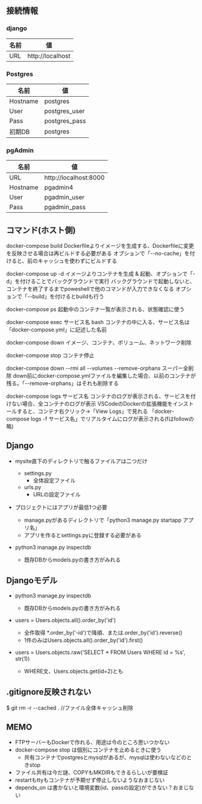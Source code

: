 ## 接続情報

### django
| 名前 | 値               |
| ---- | ---------------- |
| URL  | http://localhost |

### Postgres
| 名前     | 値            |
| -------- | ------------- |
| Hostname | postgres      |
| User     | postgres_user | 
| Pass     | postgres_pass |
| 初期DB   | postgres      | 

### pgAdmin
| 名前     | 値                    |
| -------- | --------------------- |
| URL      | http://localhost:8000 |
| Hostname | pgadmin4              |
| User     | pgadmin_user          | 
| Pass     | pgadmin_pass          |



## コマンド(ホスト側)

docker-compose build
    Dockerfileよりイメージを生成する、Dockerfileに変更を反映させる場合は再ビルドする必要がある
    オプションで「--no-cache」を付けると、前のキャッシュを使わずにビルドする

docker-compose up -d
    イメージよりコンテナを生成 & 起動、オプションで「-d」を付けることでバックグラウンドで実行
    バックグラウンドで起動しないと、コンテナを終了するまでpoweshellで他のコマンドが入力できなくなる
    オプションで「--build」を付けるとbuildも行う

docker-compose ps
    起動中のコンテナ一覧が表示される、状態確認に使う

docker-compose exec サービス名 bash
    コンテナの中に入る、サービス名は「docker-compose.yml」に記述した名前

docker-compose down
    イメージ、コンテナ、ボリューム、ネットワーク削除

docker-compose stop
    コンテナ停止

docker-compose down --rmi all --volumes --remove-orphans
    スーパー全削除
    down前にdocker-compose.ymlファイルを編集した場合、以前のコンテナが残る。「--remove-orphans」はそれも削除する

docker-compose logs サービス名
    コンテナのログが表示される、サービスを付けない場合、全コンテナのログが表示
    VSCodeのDockerの拡張機能をインストールすると、コンテナ右クリック→「View Logs」で見れる
    「docker-compose logs -f サービス名」でリアルタイムにログが表示される(fはfollowの略)



## Django
* mysite直下のディレクトリで触るファイルアは二つだけ
    * settings.py
        * 全体設定ファイル
    * urls.py
        * URLの設定ファイル

* プロジェクトにはアプリが最低1つ必要
    * manage.pyがあるディレクトリで「python3 manage.py startapp アプリ名」
    * アプリを作るとsettings.pyに登録する必要がある
* python3 manage.py inspectdb
    * 既存DBからmodels.pyの書き方がみれる


## Djangoモデル
* python3 manage.py inspectdb
    * 既存DBからmodels.pyの書き方がみれる

* users = Users.objects.all().order_by('id')
    * 全件取得
    *.order_by('-id')で降順、または.order_by('id').reverse()
    * 1件のみはUsers.objects.all().order_by('id').first()

* users = Users.objects.raw('SELECT * FROM Users WHERE id = %s', str(1))
    * WHERE文、Users.objects.get(id=2)とも



## .gitignore反映されない
$ git rm -r --cached . //ファイル全体キャッシュ削除

## MEMO
* FTPサーバーもDockerで作れる、用途は今のところ思いつかない
* docker-compose stop は個別にコンテナを止めるときに使う
    * 共有コンテナでpostgresとmysqlがあるが、mysqlは使わないなどのときstop
* ファイル共有は今だ謎、COPYもMKDIRもできるらしいが要検証
* restartもttyもコンテナが予期せず停止しないようなおまじない
* depends_on は書かないと環境変数(id、passの設定)ができない？おまじない